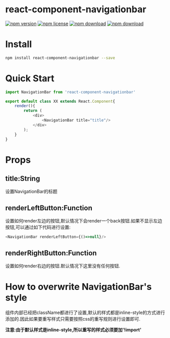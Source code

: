 # react-component-navigationbar
<!-- badge -->
[![npm version](https://img.shields.io/npm/v/react-component-navigationbar.svg)](https://www.npmjs.com/package/react-component-navigationbar)
[![npm license](https://img.shields.io/npm/l/react-component-navigationbar.svg)](https://www.npmjs.com/package/react-component-navigationbar)
[![npm download](https://img.shields.io/npm/dm/react-component-navigationbar.svg)](https://www.npmjs.com/package/react-component-navigationbar)
[![npm download](https://img.shields.io/npm/dt/react-component-navigationbar.svg)](https://www.npmjs.com/package/react-component-navigationbar)
<!-- endbadge -->

# Install
```bash
npm install react-component-navigationbar --save
```

# Quick Start
```javascript
import NavigationBar from 'react-component-navigationbar'

export default class XX extends React.Component{
	render(){
		return (
			<div>
			    <NavigationBar title="title"/>
			</div>
		);
	}
}

```
# Props
## title:String
设置NavigationBar的标题
## renderLeftButton:Function
设置如何render左边的按钮,默认情况下会render一个back按钮.如果不显示左边按钮,可以通过如下代码进行设置:
```javascript
<NavigationBar renderLeftButton={()=>null}/>
```
## renderRightButton:Function
设置如何render右边的按钮.默认情况下这里没有任何按钮.

# How to overwrite NavigationBar's style
组件内部已经把className都进行了设置,默认的样式都是inline-style的方式进行添加的.因此如果要重写样式只需要按照css的重写规则进行设置即可.

<strong>注意:由于默认样式是inline-style,所以重写的样式必须要加'!import'</strong>
